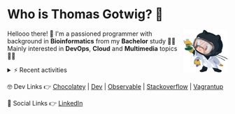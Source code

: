 # Who is Thomas Gotwig? 🤔

<img src="assets/octocat.webp" width="20%" align="right">

Hellooo there! 👋 I'm a passioned programmer with background in **Bioinformatics** from my **Bachelor** study 👨‍🎓 Mainly interested in **DevOps**, **Cloud** and **Multimedia** topics 🧑‍💻

<details>
  <summary>⚡️ Recent activities</summary>

  <!--RECENT_ACTIVITY:start-->
1. 💬 Commented on [#15438](https://github.com/tailscale/tailscale/issues/15438#issuecomment-2765557778) in [tailscale/tailscale](https://github.com/tailscale/tailscale)<br>
2. ❗️ Opened issue [#15438](https://github.com/tailscale/tailscale/issues/15438) in [tailscale/tailscale](https://github.com/tailscale/tailscale)<br>
3. ❗️ Opened issue [#9294](https://github.com/excalidraw/excalidraw/issues/9294) in [excalidraw/excalidraw](https://github.com/excalidraw/excalidraw)<br>
<!--RECENT_ACTIVITY:end-->
</details>

🤓 Dev Links 👉 [Chocolatey](https://community.chocolatey.org/profiles/tgotwig) | [Dev](https://dev.to/tgotwig) | [Observable](https://observablehq.com/@tgotwig?tab=profile) | [Stackoverflow](https://stackoverflow.com/users/6244047/thomas-gotwig?tab=profile) | [Vagrantup](https://app.vagrantup.com/tomisia)

🍻 Social Links 👉 [LinkedIn](https://www.linkedin.com/in/tgotwig)
